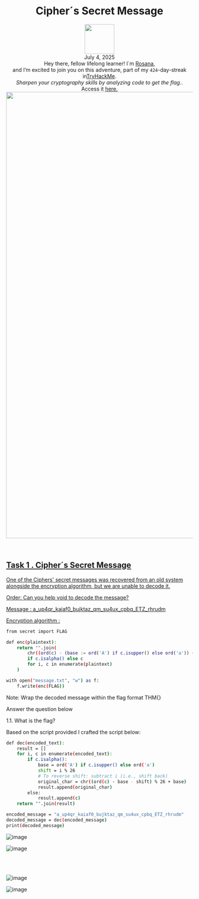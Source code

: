<h1 align="center">Cipher´s Secret Message</h1>
<p align="center"><img width="80px" src="https://github.com/user-attachments/assets/ed955759-2b59-4cd8-b1e0-4597741ad0bc"><br>
July 4, 2025<br> Hey there, fellow lifelong learner! I´m <a href="https://www.linkedin.com/in/rosanafssantos/">Rosana</a>,<br>
and I’m excited to join you on this adventure, part of my <code>424</code>-day-streak in<a href="https://tryhackme.com">TryHackMe</a>.<br>
<em>Sharpen your cryptography skills by analyzing code to get the flag.</em>.<br>
Access it <a href="https://tryhackme.com/room/hfb1cipherssecretmessage"</a>here.<br>
<img width="1200px" src=""></p>


<br>

<h2>Task 1 . Cipher´s Secret Message</h2>

<p>One of the Ciphers' secret messages was recovered from an old system alongside the encryption algorithm, but we are unable to decode it.<br>

Order: Can you help void to decode the message?<br>

Message : a_up4qr_kaiaf0_bujktaz_qm_su4ux_cpbq_ETZ_rhrudm<br>

Encryption algorithm :</p>

```bash
from secret import FLAG

def enc(plaintext):
    return "".join(
        chr((ord(c) - (base := ord('A') if c.isupper() else ord('a')) + i) % 26 + base) 
        if c.isalpha() else c
        for i, c in enumerate(plaintext)
    )

with open("message.txt", "w") as f:
    f.write(enc(FLAG))
```

<p>Note: Wrap the decoded message within the flag format THM{} </p>

<p>Answer the question below</p>

<p>1.1. What is the flag?<br>
<code></code></p>

<p>Based on the script provided I crafted the script below:</p>

```bash
def dec(encoded_text):
    result = []
    for i, c in enumerate(encoded_text):
        if c.isalpha():
            base = ord('A') if c.isupper() else ord('a')
            shift = i % 26
            # To reverse shift: subtract i (i.e., shift back)
            original_char = chr((ord(c) - base - shift) % 26 + base)
            result.append(original_char)
        else:
            result.append(c)
    return "".join(result)

encoded_message = "a_up4qr_kaiaf0_bujktaz_qm_su4ux_cpbq_ETZ_rhrudm"
decoded_message = dec(encoded_message)
print(decoded_message)
```

![image](https://github.com/user-attachments/assets/22ca0e50-c8d2-4c66-a306-808593bf92f3)


![image](https://github.com/user-attachments/assets/4b171bb8-77a7-43c6-8f69-af9e39d93e11)

<br>
<br>

![image](https://github.com/user-attachments/assets/f4c7828d-3393-4c47-a318-a92ea96632a8)

![image](https://github.com/user-attachments/assets/a5045760-2d30-4aa8-9cc1-2cb08183dd67)

